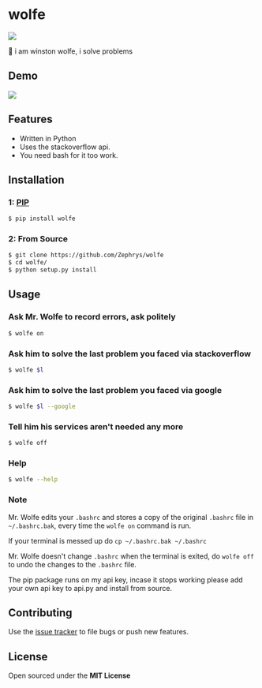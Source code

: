 # wolfe

![](http://i.imgur.com/ffMQrWB.png)

:wolf: i am winston wolfe, i solve problems

## Demo
![](http://i.imgur.com/L6lXDyG.gif?1)

## Features

- Written in Python
- Uses the stackoverflow api.
- You need bash for it too work.

## Installation

### 1: [PIP](https://pypi.python.org/pypi/wolfe)

```bash
$ pip install wolfe
```

### 2: From Source

```bash
$ git clone https://github.com/Zephrys/wolfe
$ cd wolfe/
$ python setup.py install
```

## Usage

### Ask Mr. Wolfe to record errors, ask politely

```bash
$ wolfe on
```

### Ask him to solve the last problem you faced via stackoverflow

```bash
$ wolfe $l
```

### Ask him to solve the last problem you faced via google

```bash
$ wolfe $l --google
```

### Tell him his services aren't needed any more

```bash
$ wolfe off
```

### Help

```bash
$ wolfe --help
```

### Note

Mr. Wolfe edits your `.bashrc` and stores a copy of the original `.bashrc` file in `~/.bashrc.bak`, every time the `wolfe on` command is run.

If your terminal is messed up do `cp ~/.bashrc.bak ~/.bashrc`

Mr. Wolfe doesn't change `.bashrc` when the terminal is exited, do `wolfe off`
to undo the changes to the `.bashrc` file.

The pip package runs on my api key, incase it stops working please add your own api key to api.py and install from source.

## Contributing

Use the [issue tracker](https://github.com/h4ck3rk3y/wolfe) to file bugs or push new features.

## License

Open sourced under the **MIT License**
